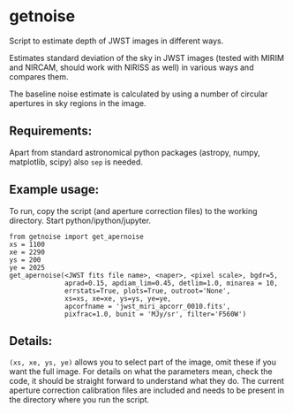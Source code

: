 # getnoise
Script to estimate depth of JWST images in different ways.

Estimates standard deviation of the sky in JWST images (tested with MIRIM and NIRCAM, should work with NIRISS as well) in various ways and compares them.

The baseline noise estimate is calculated by using a number of circular apertures in sky regions in the image.

## Requirements:
Apart from standard astronomical python packages (astropy, numpy, matplotlib, scipy) also ```sep``` is needed.

## Example usage:
To run, copy the script (and aperture correction files) to the working directory. Start python/ipython/jupyter.
```
from getnoise import get_apernoise
xs = 1100
xe = 2290
ys = 200
ye = 2025
get_apernoise(<JWST fits file name>, <naper>, <pixel scale>, bgdr=5,
              aprad=0.15, apdiam_lim=0.45, detlim=1.0, minarea = 10,
              errstats=True, plots=True, outroot='None',
              xs=xs, xe=xe, ys=ys, ye=ye,
              apcorfname = 'jwst_miri_apcorr_0010.fits', 
              pixfrac=1.0, bunit = 'MJy/sr', filter='F560W')
```

## Details:

```(xs, xe, ys, ye)``` allows you to select part of the image, omit these if you want the full image.
For details on what the parameters mean, check the code, it should be straight forward to understand what they do.
The current aperture correction calibration files are included and needs to be present in the directory where you run the script.



